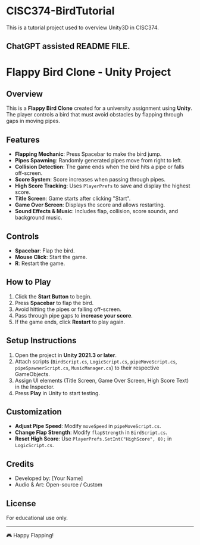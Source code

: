# CISC374-BirdTutorial
This is a tutorial project used to overview Unity3D in CISC374.

## ChatGPT assisted README FILE.

# Flappy Bird Clone - Unity Project

## Overview
This is a **Flappy Bird Clone** created for a university assignment using **Unity**. The player controls a bird that must avoid obstacles by flapping through gaps in moving pipes.

## Features
- **Flapping Mechanic**: Press Spacebar to make the bird jump.
- **Pipes Spawning**: Randomly generated pipes move from right to left.
- **Collision Detection**: The game ends when the bird hits a pipe or falls off-screen.
- **Score System**: Score increases when passing through pipes.
- **High Score Tracking**: Uses `PlayerPrefs` to save and display the highest score.
- **Title Screen**: Game starts after clicking "Start".
- **Game Over Screen**: Displays the score and allows restarting.
- **Sound Effects & Music**: Includes flap, collision, score sounds, and background music.

## Controls
- **Spacebar**: Flap the bird.
- **Mouse Click**: Start the game.
- **R**: Restart the game.

## How to Play
1. Click the **Start Button** to begin.
2. Press **Spacebar** to flap the bird.
3. Avoid hitting the pipes or falling off-screen.
4. Pass through pipe gaps to **increase your score**.
5. If the game ends, click **Restart** to play again.

## Setup Instructions
1. Open the project in **Unity 2021.3 or later**.
2. Attach scripts (`BirdScript.cs`, `LogicScript.cs`, `pipeMoveScript.cs`, `pipeSpawnerScript.cs`, `MusicManager.cs`) to their respective GameObjects.
3. Assign UI elements (Title Screen, Game Over Screen, High Score Text) in the Inspector.
4. Press **Play** in Unity to start testing.

## Customization
- **Adjust Pipe Speed**: Modify `moveSpeed` in `pipeMoveScript.cs`.
- **Change Flap Strength**: Modify `flapStrength` in `BirdScript.cs`.
- **Reset High Score**: Use `PlayerPrefs.SetInt("HighScore", 0);` in `LogicScript.cs`.

## Credits
- Developed by: [Your Name]
- Audio & Art: Open-source / Custom

## License
For educational use only.

---
🎮 Happy Flapping!

